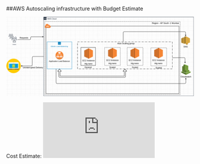 ##AWS Autoscaling infrastructure with Budget Estimate

![INFRA](https://raw.githubusercontent.com/cr-trojan23/aws-autoscale/main/Autoscale_infra.png)

Cost Estimate: ![Estimate](https://github.com/cr-trojan23/aws-autoscale/blob/main/Budget_Estimate.pdf)
